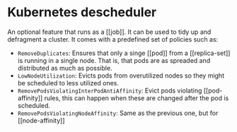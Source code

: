 # Kubernetes descheduler
An optional feature that runs as a [[job]]. It can be used to tidy up and defragment a cluster. It comes with a predefined set of policies such as:

* `RemoveDuplicates`: Ensures that only a singe [[pod]] from a [[replica-set]] is running in a single node. That is, that pods are as spreaded and distributed as much as possible.
* `LowNodeUtilization`: Evicts pods from overutilized nodes so they might be scheduled to less utilized ones.
* `RemovePodsViolatingInterPodAntiAffinity`: Evict pods violating [[pod-affinity]] rules, this can happen when these are changed after the pod is scheduled.
* `RemovePodsViolatingNodeAffinity`: Same as the previous one, but for [[node-affinity]]
